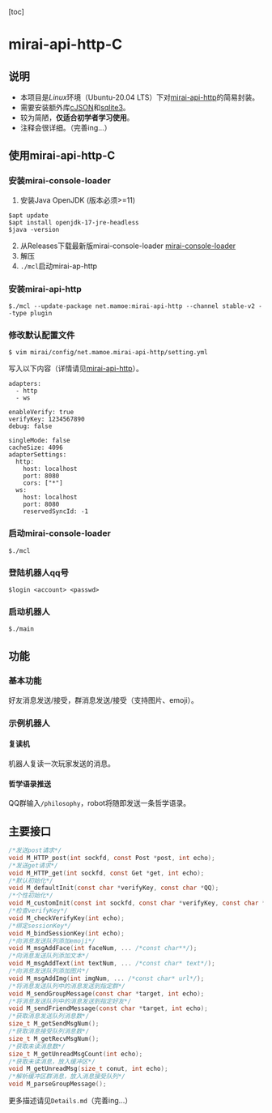 [toc]
# mirai-api-http-C
## 说明
- 本项目是*Linux*环境（Ubuntu-20.04 LTS）下对[mirai-api-http](https://github.com/project-mirai/mirai-api-http)的简易封装。
- 需要安装额外库[cJSON](https://github.com/DaveGamble/cJSON)和[sqlite3](https://www.baidu.com/link?url=jQiQ_bB03KuYyH4AH0uNbw_LafjINaduQc4gHLWE-H7&wd=&eqid=893a6f0e00056dc50000000662297b94)。
- 较为简陋，**仅适合初学者学习使用**。
- 注释会很详细。（完善ing...）
## 使用mirai-api-http-C
### 安装mirai-console-loader
1. 安装Java OpenJDK (版本必须>=11)
```shell
$apt update
$apt install openjdk-17-jre-headless
$java -version
```
2. 从Releases下载最新版mirai-console-loader
[mirai-console-loader](https://github.com/iTXTech/mirai-console-loader/releases)
3. 解压
4. `./mcl`启动mirai-ap-http

### 安装mirai-api-http
```shell
$./mcl --update-package net.mamoe:mirai-api-http --channel stable-v2 --type plugin
```
### 修改默认配置文件
```shell
$ vim mirai/config/net.mamoe.mirai-api-http/setting.yml
```
写入以下内容（详情请见[mirai-api-http](https://github.com/project-mirai/mirai-api-http)）。
```shell
adapters:
  - http
  - ws

enableVerify: true
verifyKey: 1234567890
debug: false

singleMode: false
cacheSize: 4096
adapterSettings:
  http:
    host: localhost
    port: 8080
    cors: ["*"]
  ws:
    host: localhost
    port: 8080
    reservedSyncId: -1
```
### 启动mirai-console-loader
```shell
$./mcl
```
### 登陆机器人qq号
```shell
$login <account> <passwd>
```
### 启动机器人
```shell
$./main
```

## 功能
### 基本功能
好友消息发送/接受，群消息发送/接受（支持图片、emoji）。
### 示例机器人
#### 复读机
机器人复读一次玩家发送的消息。
#### 哲学语录推送
QQ群输入`/philosophy`，robot将随即发送一条哲学语录。

## 主要接口
```c
/*发送post请求*/
void M_HTTP_post(int sockfd, const Post *post, int echo);
/*发送get请求*/
void M_HTTP_get(int sockfd, const Get *get, int echo);
/*默认初始化*/
void M_defaultInit(const char *verifyKey, const char *QQ);
/*个性初始化*/
void M_customInit(const int sockfd, const char *verifyKey, const char *QQ,const char *host, const char *connection, const char *contentType);
/*检查verifyKey*/
void M_checkVerifyKey(int echo);
/*绑定sessionKey*/
void M_bindSessionKey(int echo);
/*向消息发送队列添加emoji*/
void M_msgAddFace(int faceNum, ... /*const char**/);
/*向消息发送队列添加文本*/
void M_msgAddText(int textNum, ... /*const char* text*/);
/*向消息发送队列添加图片*/
void M_msgAddImg(int imgNum, ... /*const char* url*/);
/*将消息发送队列中的消息发送到指定群*/
void M_sendGroupMessage(const char *target, int echo);
/*将消息发送队列中的消息发送到指定好友*/
void M_sendFriendMessage(const char *target, int echo);
/*获取消息发送队列消息数*/
size_t M_getSendMsgNum();
/*获取消息接受队列消息数*/
size_t M_getRecvMsgNum();
/*获取未读消息数*/
size_t M_getUnreadMsgCount(int echo);
/*获取未读消息，放入缓冲区*/
void M_getUnreadMsg(size_t conut, int echo);
/*解析缓冲区群消息，放入消息接受队列*/
void M_parseGroupMessage();
```
更多描述请见`Details.md`（完善ing...）
